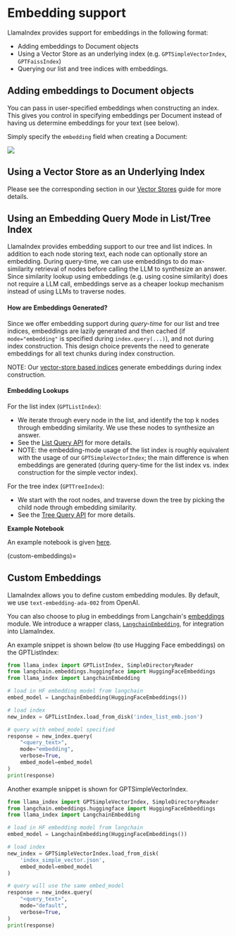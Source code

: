 # Embedding support

LlamaIndex provides support for embeddings in the following format:
- Adding embeddings to Document objects
- Using a Vector Store as an underlying index (e.g. `GPTSimpleVectorIndex`, `GPTFaissIndex`)
- Querying our list and tree indices with embeddings.

## Adding embeddings to Document objects

You can pass in user-specified embeddings when constructing an index. This gives you control
in specifying embeddings per Document instead of having us determine embeddings for your text (see below).

Simply specify the `embedding` field when creating a Document:

![](/_static/embeddings/doc_example.jpeg)

## Using a Vector Store as an Underlying Index

<!-- Please see the corresponding section in our [Vector Stores](/docs/how_to/vector_stores.md#loading-data-from-vector-stores-using-data-connector) -->
Please see the corresponding section in our [Vector Stores](/docs/how_to/vector_stores.md)
guide for more details.

## Using an Embedding Query Mode in List/Tree Index

LlamaIndex provides embedding support to our tree and list indices. In addition to each node storing text, each node can optionally store an embedding.
During query-time, we can use embeddings to do max-similarity retrieval of nodes before calling the LLM to synthesize an answer. 
Since similarity lookup using embeddings (e.g. using cosine similarity) does not require a LLM call, embeddings serve as a cheaper lookup mechanism instead
of using LLMs to traverse nodes.

#### How are Embeddings Generated?

Since we offer embedding support during *query-time* for our list and tree indices, 
embeddings are lazily generated and then cached (if `mode="embedding"` is specified during `index.query(...)`), and not during index construction.
This design choice prevents the need to generate embeddings for all text chunks during index construction.

NOTE: Our [vector-store based indices](/docs/how_to/vector_stores.md) generate embeddings during index construction.

#### Embedding Lookups
For the list index (`GPTListIndex`):
- We iterate through every node in the list, and identify the top k nodes through embedding similarity. We use these nodes to synthesize an answer.
- See the [List Query API](/reference/indices/list_query.rst) for more details.
- NOTE: the embedding-mode usage of the list index is roughly equivalent with the usage of our `GPTSimpleVectorIndex`; the main
    difference is when embeddings are generated (during query-time for the list index vs. index construction for the simple vector index).

For the tree index (`GPTTreeIndex`):
- We start with the root nodes, and traverse down the tree by picking the child node through embedding similarity.
- See the [Tree Query API](/reference/indices/tree_query.rst) for more details.

**Example Notebook**

An example notebook is given [here](https://github.com/jerryjliu/gpt_index/blob/main/examples/test_wiki/TestNYC_Embeddings.ipynb).



(custom-embeddings)=
## Custom Embeddings

LlamaIndex allows you to define custom embedding modules. By default, we use `text-embedding-ada-002` from OpenAI. 

You can also choose to plug in embeddings from
Langchain's [embeddings](https://langchain.readthedocs.io/en/latest/reference/modules/embeddings.html) module.
We introduce a wrapper class, 
[`LangchainEmbedding`](/reference/embeddings.rst), for integration into LlamaIndex.

An example snippet is shown below (to use Hugging Face embeddings) on the GPTListIndex:

```python
from llama_index import GPTListIndex, SimpleDirectoryReader
from langchain.embeddings.huggingface import HuggingFaceEmbeddings
from llama_index import LangchainEmbedding

# load in HF embedding model from langchain
embed_model = LangchainEmbedding(HuggingFaceEmbeddings())

# load index
new_index = GPTListIndex.load_from_disk('index_list_emb.json')

# query with embed_model specified
response = new_index.query(
    "<query_text>", 
    mode="embedding", 
    verbose=True, 
    embed_model=embed_model
)
print(response)
```

Another example snippet is shown for GPTSimpleVectorIndex.

```python
from llama_index import GPTSimpleVectorIndex, SimpleDirectoryReader
from langchain.embeddings.huggingface import HuggingFaceEmbeddings
from llama_index import LangchainEmbedding

# load in HF embedding model from langchain
embed_model = LangchainEmbedding(HuggingFaceEmbeddings())

# load index
new_index = GPTSimpleVectorIndex.load_from_disk(
    'index_simple_vector.json', 
    embed_model=embed_model
)

# query will use the same embed_model
response = new_index.query(
    "<query_text>", 
    mode="default", 
    verbose=True, 
)
print(response)
```
